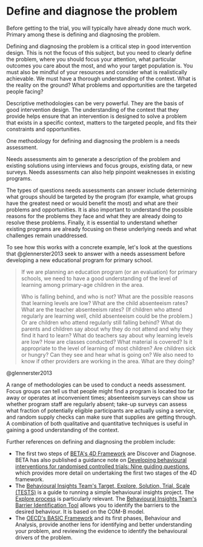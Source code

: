 # Define and diagnose the problem

Before getting to the trial, you will typically have already done much work. Primary among these is defining and diagnosing the problem.

Defining and diagnosing the problem is a critical step in good intervention design. This is not the focus of this subject, but you need to clearly define the problem, where you should focus your attention, what particular outcomes you care about the most, and who your target population is. You must also be mindful of your resources and consider what is realistically achievable. We must have a thorough understanding of the context. What is the reality on the ground? What problems and opportunities are the targeted people facing?

Descriptive methodologies can be very powerful. They are the basis of good intervention design. The understanding of the context that they provide helps ensure that an intervention is designed to solve a problem that exists in a specific context, matters to the targeted people, and fits their constraints and opportunities.

One methodology for defining and diagnosing the problem is a needs assessment.

Needs assessments aim to generate a description of the problem and existing solutions using interviews and focus groups, existing data, or new surveys. Needs assessments can also help pinpoint weaknesses in existing programs.

The types of questions needs assessments can answer include determining what groups should be targeted by the program (for example, what groups have the greatest need or would benefit the most) and what are their problems and opportunities. It is also important to understand the possible reasons for the problems they face and what they are already doing to resolve these problems. Finally, it is essential to understand whether existing programs are already focusing on these underlying needs and what challenges remain unaddressed.

To see how this works with a concrete example, let's look at the questions that @glennerster2013 seek to answer with a needs assessment before developing a new educational program for primary school.

> If we are planning an education program (or an evaluation) for primary schools, we need to have a good understanding of the level of learning among primary-age children in the area.
>
> Who is falling behind, and who is not? What are the possible reasons that learning levels are low? What are the child absenteeism rates? What are the teacher absenteeism rates? (If children who attend regularly are learning well, child absenteeism could be the problem.) Or are children who attend regularly still falling behind? What do parents and children say about why they do not attend and why they find it hard to learn? What do teachers say about why learning levels are low? How are classes conducted? What material is covered? Is it appropriate to the level of learning of most children? Are children sick or hungry? Can they see and hear what is going on? We also need to know if other providers are working in the area. What are they doing?

@glennerster2013

A range of methodologies can be used to conduct a needs assessment. Focus groups can tell us that people might find a program is located too far away or operates at inconvenient times; absenteeism surveys can show us whether program staff are regularly absent; take-up surveys can assess what fraction of potentially eligible participants are actually using a service, and random supply checks can make sure that supplies are getting through. A combination of both qualitative and quantitative techniques is useful in gaining a good understanding of the context.

Further references on defining and diagnosing the problem include:

- The first two steps of [BETA's 4D Framework](https://www.pmc.gov.au/news/apply-behavioural-insights-your-policy-projects) are Discover and Diagnose. BETA has also published a guidance note on [Developing behavioural interventions for randomised controlled trials: Nine guiding questions](https://behaviouraleconomics.pmc.gov.au/sites/default/files/files/guide-to-developing-behavioural-interventions-for-randomised-controlled-trials.pdf), which provides more detail on undertaking the first two stages of the 4D framework.
- The [Behavioural Insights Team's Target, Explore, Solution, Trial, Scale (TESTS)](https://www.bi.team/publications/testsguide/) is a guide to running a simple behavioural insights project. The [Explore process](https://www.bi.team/publications/explore/) is particularly relevant. The [Behavioural Insights Team's Barrier Identification Tool](https://www.bi.team/our-work-2/resources/behavioural-barrier-identification-tool/) allows you to identify the barriers to the desired behaviour. It is based on the COM-B model.
- The [OECD's BASIC Framework](https://www.oecd-ilibrary.org/sites/9ea76a8f-en/1/2/2/index.html?itemId=/content/publication/9ea76a8f-en&_csp_=8eae351f7e3b3dcec1ef7c6c5776219f&itemIGO=oecd&itemContentType=book) and its first phases, Behaviour and Analysis, provide another lens for identifying and better understanding your problem, and reviewing the evidence to identify the behavioural drivers of the problem.